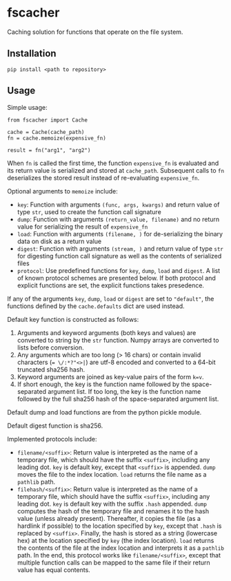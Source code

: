 # fscacher

Caching solution for functions that operate on the file system.

## Installation

`pip install <path to repository>`


## Usage

Simple usage: 

```
from fscacher import Cache

cache = Cache(cache_path)
fn = cache.memoize(expensive_fn)

result = fn("arg1", "arg2")
```
When `fn` is called the first time, the function `expensive_fn` is evaluated
and its return value is serialized and stored at `cache_path`. Subsequent
calls to `fn` deserializes the stored result instead of re-evaluating
`expensive_fn`.

Optional arguments to `memoize` include:
-   `key`: Function with arguments `(func, args, kwargs)` and return value of
    type `str`, used to create the function call signature
-   `dump`: Function with arguments `(return_value, filename)` and no return
    value for serializing the result of `expensive_fn`
-   `load`: Function with arguments `(filename, )` for de-serializing the
    binary data on disk as a return value
-   `digest`: Function with arguments `(stream, )` and return value of type `str`
    for digesting function call signature as well as the contents of serialized
    files
-   `protocol`: Use predefined functions for `key`, `dump`, `load` and `digest`.
    A list of known protocol schemes are presented below. If both protocol and
    explicit functions are set, the explicit functions takes presedence.
    
If any of the arguments `key`, `dump`, `load` or `digest` are set to
`"default"`, the functions defined by the `cache.defaults` dict are used
instead.

Default key function is constructed as follows:
1.  Arguments and keyword arguments (both keys and values) are converted to
    string by the `str` function. Numpy arrays are converted to lists before
    conversion.
2.  Any arguments which are too long (> 16 chars) or contain invalid characters
    (`= \/:*?"<>|`) are utf-8 encoded and converted to a 64-bit truncated
    sha256 hash.
3.  Keyword arguments are joined as key-value pairs of the form `k=v`.
4.  If short enough, the key is the function name followed by the
    space-separated argument list. If too long, the key is the function
    name followed by the full sha256 hash of the space-separated argument
    list.

Default dump and load functions are from the python pickle module.

Default digest function is sha256.

Implemented protocols include:
-   `filename/<suffix>`: Return value is interpreted as the name of a temporary
    file, which should have the suffix `<suffix>`, including any leading dot.
    `key` is default key, except that `<suffix>` is appended. `dump` moves the
    file to the index location. `load` returns the file name as a `pathlib`
    path.
-   `filehash/<suffix>`: Return value is interpreted as the name of a temporary
    file, which should have the suffix `<suffix>`, including any leading dot.
    `key` is default key with the suffix `.hash` appended. `dump` computes the
    hash of the temporary file and renames it to the hash value (unless already
    present). Thereafter, it copies the file (as a hardlink if possible) to the
    location specified by `key`, except that `.hash` is replaced by `<suffix>`.
    Finally, the hash is stored as a string (lowercase hex) at the location
    specified by `key` (the index location). `load` returns the contents of the
    file at the index location and interprets it as a `pathlib` path. In the
    end, this protocol works like `filename/<suffix>`, except that multiple
    function calls can be mapped to the same file if their return value has
    equal contents.
